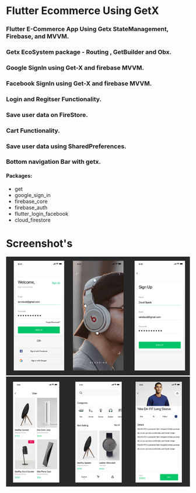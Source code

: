 # Flutter Ecommerce Using GetX

### Flutter E-Commerce App Using Getx StateManagement, Firebase, and MVVM.
### Getx EcoSystem package - Routing , GetBuilder and Obx.
### Google SignIn using Get-X and firebase MVVM.
### Facebook SignIn using Get-X and firebase MVVM.
### Login and Regitser Functionality.
### Save user data on FireStore.
### Cart Functionality.
### Save user data using SharedPreferences.
### Bottom navigation Bar with getx.

#### Packages:
- get 
- google_sign_in 
- firebase_core 
- firebase_auth 
- flutter_login_facebook 
- cloud_firestore 


# Screenshot's 

![](Screenshot/2.png)
![](Screenshot/1.png)
